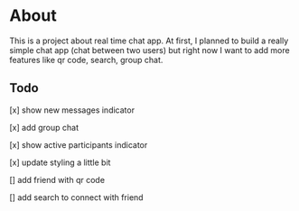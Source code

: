 # About

This is a project about real time chat app. At first, I planned to build a really simple chat app (chat between two users) but right now I want to add more features like qr code, search, group chat.

## Todo

[x] show new messages indicator

[x] add group chat

[x] show active participants indicator

[x] update styling a little bit

[] add friend with qr code

[] add search to connect with friend
